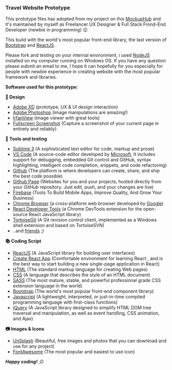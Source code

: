 ### Travel Website Prototype
This prototype files has adopted from my project on this [MockupHub](https://github.com/mockuphub)  and it's maintained by myself as Freelancer UX Designer & Full Stack Frond-End Developer (newbie in programming) :wink:

This build with the world's most popular front-end library, the last version of [Bootstrap](https://getbootstrap.com/)  and [ReactJS](https://reactjs.org/) .

Please fork and testing on your internal environment, i used [NodeJS](https://nodejs.org/) installed on my computer running on Windows OS. If you have any question please submit an email to me, I hope it can hopefully for you especially for people with newbie experience in creating website with the most popular framework and libraries.

**Software used for this prototype:**

**:art: Design**
 - [Adobe XD](https://www.adobe.com/au/products/xd.html) (prototype, UX & UI design interaction)
 - [Adobe Photoshop](https://www.adobe.com/products/photoshopfamily.html)  (image manipulations are amazing!)  
 - [IrfanView](https://www.irfanview.com/)   (image viewer with great tools)
 - [Fullscreen Screenshot](https://gofullpage.com/) (Capture a
   screenshot of your current page in entirety and reliably)

**:wrench: Tools and testing**
 - [Sublime 3](https://www.sublimetext.com/) (A sophisticated text editor for code, markup and prose)
 - [VS Code](https://code.visualstudio.com/) (A source-code editor developed by [Microsoft](https://www.microsoft.com), It includes support for debugging, embedded Git control and GitHub, syntax highlighting, intelligent code completion, snippets, and code refactoring)
 - [Github](https://github.com/) (The platform is where developers can create, share, and ship the best code possible)
 - [Github Page](https://pages.github.com/) (Websites for you and your projects, hosted directly from your _GitHub_ repository. Just edit, push, and your changes are live)
 - [Firebase](https://firebase.google.com/) (Tools To Build Mobile Apps, Improve Quality, And Grow Your Business) 
 - [Chrome Browser](https://www.google.com/chrome/) (a cross-platform web browser developed by [Google](https://www.google.com))
 - [React Developer Tools](https://chrome.google.com/webstore/detail/react-developer-tools/fmkadmapgofadopljbjfkapdkoienihi?hl=en) (a Chrome DevTools extension for the open-source React JavaScript library)
 - [TortoiseGit](https://tortoisegit.org/) (A Git revision control client, implemented as a Windows shell extension and based on TortoiseSVN)
 - ..and [friends](https://curlie.org/) ;)
 
 **:books: Coding Script**
 - [ReactJS](https://reactjs.org/) (A JavaScript library for building user interfaces)
 - [Create React App](https://create-react-app.dev/) (Comfortable environment for learning React , and is the best way to start building a new single-page  application in React)
 - [HTML](https://www.w3schools.com/html/) (The standard markup language for creating Web pages)
 - [CSS](https://developer.mozilla.org/en-US/docs/Learn/CSS) (A language that describes the style of an HTML document)
 - [SASS](https://sass-lang.com/) (The most mature, stable, and powerful professional grade CSS extension language in the world)
 - [Bootstrap](https://getbootstrap.com/) (The world's most popular front-end component library)
 - [Javascript](https://developer.mozilla.org/en-US/docs/Web/JavaScript/) (A lightweight, interpreted, or just-in-time compiled programming language with first-class functions)
 - [jQuery](https://jquery.com/) (A JavaScript library designed to simplify HTML DOM tree traversal and manipulation, as well as event handling, CSS animation, and Ajax)

**:camera: Images & Icons**
- [UnSplash](https://unsplash.com/) (Beautiful, free images and photos that you can download and use for any project)
- [FontAwesome](https://fontawesome.com/) (The most popular and easiest to use icon)

***Happy coding!** ;D*

